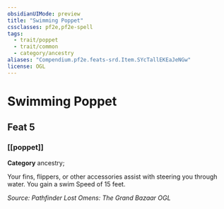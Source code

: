 ```yaml
---
obsidianUIMode: preview
title: "Swimming Poppet"
cssclasses: pf2e,pf2e-spell
tags:
  - trait/poppet
  - trait/common
  - category/ancestry
aliases: "Compendium.pf2e.feats-srd.Item.SYcTallEKEaJeNGw"
license: OGL
---
```

# Swimming Poppet
## Feat 5
### [[poppet]]

**Category** ancestry; 




Your fins, flippers, or other accessories assist with steering you through water. You gain a swim Speed of 15 feet.

*Source: Pathfinder Lost Omens: The Grand Bazaar*
*OGL*